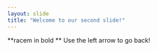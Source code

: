 ```yaml
---
layout: slide
title: "Welcome to our second slide!"
---
```

**racem in bold **
Use the left arrow to go back!
